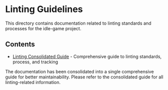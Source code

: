 # Linting Guidelines

This directory contains documentation related to linting standards and processes for the idle-game project.

## Contents

- [Linting Consolidated Guide](./linting-consolidated.md) - Comprehensive guide to linting standards, process, and tracking

The documentation has been consolidated into a single comprehensive guide for better maintainability. Please refer to the consolidated guide for all linting-related information.